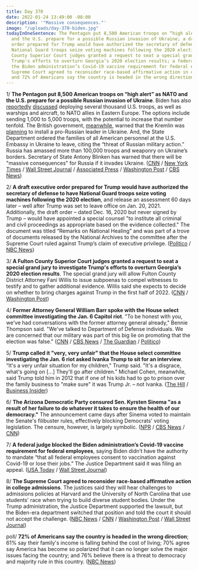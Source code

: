 ```yaml
---
title: Day 370
date: 2022-01-24 13:49:00 -08:00
description: '"Massive consequences."'
image: "/uploads/day-370-biden.jpg"
todayInOneSentence: The Pentagon put 8,500 American troops on “high alert” as NATO
  and the U.S. prepare for a possible Russian invasion of Ukraine; a draft executive
  order prepared for Trump would have authorized the secretary of defense to have
  National Guard troops seize voting machines following the 2020 election; a Fulton
  County Superior Court judges granted a request to seat a special grand jury to investigate
  Trump's efforts to overturn Georgia’s 2020 election results; a federal judge blocked
  the Biden administration’s Covid-19 vaccine requirement for federal employees; the
  Supreme Court agreed to reconsider race-based affirmative action in college admissions;
  and 72% of Americans say the country is headed in the wrong direction.
---
```


1/ **The Pentagon put 8,500 American troops on “high alert” as NATO and the U.S. prepare for a possible Russian invasion of Ukraine**. Biden has also [reportedly](https://www.nytimes.com/2022/01/23/us/politics/biden-troops-nato-ukraine.html) [discussed](https://www.nbcnews.com/politics/national-security/defense-secretary-presents-biden-options-us-response-russia-rcna13240) deploying several thousand U.S. troops, as well as warships and aircraft, to NATO allies in Eastern Europe. The options include sending 1,000 to 5,000 troops, with the potential to increase that number tenfold. The British government, [meanwhile](https://www.nytimes.com/2022/01/22/world/europe/ukraine-russia-coup-britain.html), warned that the Kremlin was [planning](https://www.wsj.com/articles/russia-hatching-plot-to-replace-ukraine-government-u-k-says-11642890601) to install a pro-Russian leader in Ukraine. And, the State Department ordered the families of all American personnel at the U.S. Embassy in Ukraine to leave, citing the “threat of Russian military action.” Russia has amassed more than 100,000 troops and weaponry on Ukraine’s borders. Secretary of State Antony Blinken has warned that there will be "massive consequences" for Russia if it invades Ukraine. ([CNN](https://www.cnn.com/2022/01/24/politics/biden-troops-europe/) / [New York Times](https://www.nytimes.com/2022/01/24/us/politics/russia-ukraine-us-troops.html) / [Wall Street Journal](https://www.wsj.com/articles/nato-to-send-ships-jet-fighters-to-eastern-europe-amid-standoff-with-russia-11643026393) / [Associated Press](https://apnews.com/article/russia-ukraine-business-antony-blinken-europe-evacuations-45d1a477929caefe1f0626a5ca42afd0) / [Washington Post](https://www.washingtonpost.com/national-security/state-department-orders-diplomats-families-to-leave-us-embassy-in-ukraine-citing-threat-of-russian-military-action/2022/01/23/c857b95e-7ca3-11ec-a844-86749890616a_story.html) / [CBS News](https://www.cbsnews.com/news/russia-ukraine-antony-blinken-secretary-of-state-face-the-nation/))

2/ **A draft executive order prepared for Trump would have authorized the secretary of defense to have National Guard troops seize voting machines following the 2020 election**, and release an assessment 60 days later – well after Trump was set to leave office on Jan. 20, 2021. Additionally, the draft order – dated Dec. 16, 2020 but never signed by Trump – would have appointed a special counsel "to institute all criminal and civil proceedings as appropriate based on the evidence collected." The document was titled “Remarks on National Healing” and was part of a trove of documents released by the National Archives to the committee after the Supreme Court ruled against Trump’s claim of executive privilege. ([Politico](https://www.politico.com/news/2022/01/21/read-the-never-issued-trump-order-that-would-have-seized-voting-machines-527572) / [NBC News](https://www.nbcnews.com/politics/donald-trump/trump-draft-executive-order-would-have-authorized-national-guard-seize-n1287841))

3/ **A Fulton County Superior Court judges granted a request to seat a special grand jury to investigate Trump's efforts to overturn Georgia’s 2020 election results**. The special grand jury will allow Fulton County District Attorney Fani Willis to issue subpoenas to compel witnesses to testify and to gather additional evidence. Willis said she expects to decide on whether to bring charges against Trump in the first half of 2022. ([CNN](https://www.cnn.com/2022/01/24/politics/georgia-trump-grand-jury/index.html) / [Washington Post](https://www.washingtonpost.com/politics/2022/01/24/georgia-prosecutor-granted-special-grand-jury-probe-trumps-efforts-overturn-states-election-results/))

4/ **Former Attorney General William Barr spoke with the House select committee investigating the Jan. 6 Capitol riot**. "To be honest with you, we've had conversations with the former attorney general already," Bennie Thompson said. "We've talked to Department of Defense individuals. We are concerned that our military was part of this big lie on promoting that the election was false." ([CNN](https://www.cnn.com/2022/01/23/politics/january-6-committee-william-barr/index.html) / [CBS News](https://www.cbsnews.com/news/bill-barr-january-6-committee-spoken/) / [The Guardian](https://www.theguardian.com/us-news/2022/jan/23/capitol-attack-committee-donald-trump-william-barr) / [Politico](https://www.politico.com/news/2022/01/23/william-barr-jan6-committee-thompson-00000605))

5/ **Trump called it "very, very unfair" that the House select committee investigating the Jan. 6 riot asked Ivanka Trump to sit for an interview**. “It's a very unfair situation for my children," Trump said. "It's a disgrace, what's going on \[...\] They'll go after children.” Michael Cohen, meanwhile, said Trump told him in 2012 that if one of his kids had to go to prison over the family business to "make sure" it was Trump Jr. – not Ivanka. ([The Hill](https://thehill.com/regulation/court-battles/590935-donald-trump-slams-jan-6-panel-after-ivanka-trump-interview-request) / [Business Insider](https://www.businessinsider.com/cohen-trump-don-jr-prison-rather-than-ivanka-2022-1))

6/ **The Arizona Democratic Party censured Sen. Kyrsten Sinema "as a result of her failure to do whatever it takes to ensure the health of our democracy."** The announcement came days after Sinema voted to maintain the Senate's filibuster rules, effectively blocking Democrats' voting legislation. The censure, however, is largely symbolic. ([NPR](https://www.npr.org/2022/01/22/1075088298/kyrsten-sinema-censure-arizona-democrats-filibuster-vote) / [CBS News](https://www.cbsnews.com/news/kyrsten-sinema-censure-arizona-democratic-party/) / [CNN](https://www.cnn.com/2022/01/22/politics/sinema-censured-arizona-democratic-party/index.html))

7/ **A federal judge blocked the Biden administration’s Covid-19 vaccine requirement for federal employees**, saying Biden didn’t have the authority to mandate “that all federal employees consent to vaccination against Covid-19 or lose their jobs.” The Justice Department said it was filing an appeal. ([USA Today](https://www.usatoday.com/story/news/politics/2022/01/21/biden-vaccine-mandate-federal-workers-blocked-federal-judge/6610420001/) / [Wall Street Journal](https://www.wsj.com/articles/judge-blocks-biden-covid-19-vaccine-mandate-for-federal-workers-11642790097?mod=djemalertNEWS))

8/ **The Supreme Court agreed to reconsider race-based affirmative action in college admissions**. The justices said they will hear challenges to admissions policies at Harvard and the University of North Carolina that use students' race when trying to build diverse student bodies. Under the Trump administration, the Justice Department supported the lawsuit, but the Biden-era department switched that position and told the court it should not accept the challenge. ([NBC News](https://www.nbcnews.com/politics/supreme-court/supreme-court-will-consider-challenges-affirmative-action-harvard-unc-admissions-n1287915) / [CNN](https://www.cnn.com/2022/01/24/politics/supreme-court-harvard-unc-affirmative-action/index.html) / [Washington Post](https://www.washingtonpost.com/politics/courts_law/supreme-court-affirmative-action/2022/01/24/908fb92e-7d1e-11ec-8d71-0e9ca350d4b1_story.html) / [Wall Street Journal](https://www.wsj.com/articles/supreme-court-to-consider-challenges-to-race-conscious-admissions-policies-at-harvard-unc-11643035684?mod=hp_lead_pos1))

poll/ **72% of Americans say the country is headed in the wrong direction**; 61% say their family's income is falling behind the cost of living; 70% agree say America has become so polarized that it can no longer solve the major issues facing the country; and 76% believe there is a threat to democracy and majority rule in this country. ([NBC News](https://www.nbcnews.com/politics/meet-the-press/downhill-divisive-americans-sour-nation-s-direction-new-nbc-news-n1287888))
